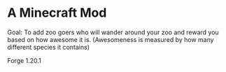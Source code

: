 # A Minecraft Mod

Goal: To add zoo goers who will wander around your zoo and reward you based on how awesome it is. (Awesomeness is measured by how many different species it contains)

Forge 1.20.1